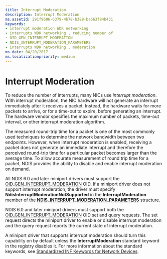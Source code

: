 ```yaml
---
title: Interrupt Moderation
description: Interrupt Moderation
ms.assetid: 291f9606-6379-4b78-b388-ba663f84b431
keywords:
- interrupt moderation WDK networking
- interrupts WDK networking , reducing number of
- OID_GEN_INTERRUPT_MODERATION
- NDIS_INTERRUPT_MODERATION_PARAMETERS
- interrupts WDK networking , moderation
ms.date: 04/20/2017
ms.localizationpriority: medium
---
```


# Interrupt Moderation





To reduce the number of interrupts, many NICs use *interrupt moderation*. With interrupt moderation, the NIC hardware will not generate an interrupt immediately after it receives a packet. Instead, the hardware waits for more packets to arrive, or for a time-out to expire, before generating an interrupt. The hardware vendor specifies the maximum number of packets, time-out interval, or other interrupt moderation algorithm.

The measured round-trip time for a packet is one of the most commonly used techniques to determine the network bandwidth between two endpoints. However, when interrupt moderation is enabled, receiving a packet does not generate an immediate interrupt and therefore the perceived round-trip time for a particular packet becomes larger than the average time. To allow accurate measurement of round trip time for a packet, NDIS provides the ability to disable and enable interrupt moderation on demand.

All NDIS 6.0 and later miniport drivers must support the [OID\_GEN\_INTERRUPT\_MODERATION](./oid-gen-interrupt-moderation.md) OID. If a miniport driver does not support interrupt moderation, the driver must specify **NdisInterruptModerationNotSupported** in the **InterruptModeration** member of the [**NDIS\_INTERRUPT\_MODERATION\_PARAMETERS**](/windows-hardware/drivers/ddi/ntddndis/ns-ntddndis-_ndis_interrupt_moderation_parameters) structure.

NDIS 6.0 and later miniport drivers must support both the [OID\_GEN\_INTERRUPT\_MODERATION](./oid-gen-interrupt-moderation.md) OID set and query requests. The set request directs the miniport driver to enable or disable interrupt moderation and the query request reports the current state of interrupt moderation.

A miniport driver that supports interrupt moderation should turn this capability on by default unless the **InterruptModeration** standard keyword in the registry disables it. For more information about the standard keywords, see [Standardized INF Keywords for Network Devices](standardized-inf-keywords-for-network-devices.md).

 


